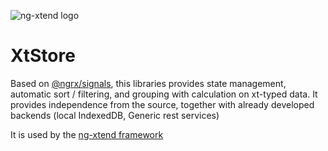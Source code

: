 ![ng-xtend logo](https://dont-code.net/assets/images/logos/logo-xtend-angular-red-small.png)

# XtStore

Based on [@ngrx/signals](https://ngrx.io/guide/signals), this libraries provides state management, automatic sort / filtering, and grouping with calculation on xt-typed data.
It provides independence from the source, together with already developed backends (local IndexedDB, Generic rest services)

It is used by the [ng-xtend framework](https://github.com/dont-code/ng-xtend/blob/main/README.md)
